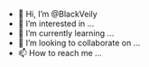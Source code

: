 - 👋 Hi, I’m @BlackVeily
- 👀 I’m interested in ...
- 🌱 I’m currently learning ...
- 💞️ I’m looking to collaborate on ...
- 📫 How to reach me ...

<!---
BlackVeily/BlackVeily is a ✨ special ✨ repository because its `README.md` (this file) appears on your GitHub profile.
You can click the Preview link to take a look at your changes.
--->
